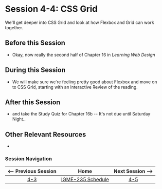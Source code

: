 # Session 4-4: CSS Grid

We'll get deeper into CSS Grid and look at how Flexbox and Grid can work together.

## Before this Session
- Okay, now really the second half of Chapter 16 in *Learning Web Design* 

## During this Session
- We will make sure we're feeling pretty good about Flexbox and move on to CSS Grid, starting with an Interactive Review of the reading.

## After this Session
- and take the Study Quiz for Chapter 16b -- It's not due until Saturday Night..

## Other Relevant Resources
- 

### Session Navigation

| <-- Previous Session |               Home                  | Next Session --> |
|:--------------------:|:-----------------------------------:|:----------------:|
|  [4-3](4-3.md)       | [IGME-235 Schedule](../schedule.md) |   [4-5](4-5.md)  |
